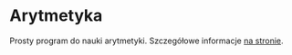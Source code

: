 # Arytmetyka

Prosty program do nauki arytmetyki. Szczegółowe informacje [na stronie](hittps://itrujnara.github.io/arytmetyka).
